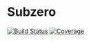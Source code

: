 # Subzero
[![Build Status](https://ci.appveyor.com/api/projects/status/github/Caltech-OCTO/Subzero.jl?svg=true)](https://ci.appveyor.com/project/Caltech-OCTO/Subzero-jl)
[![Coverage](https://codecov.io/gh/Caltech-OCTO/Subzero.jl/branch/main/graph/badge.svg)](https://codecov.io/gh/Caltech-OCTO/Subzero.jl)
